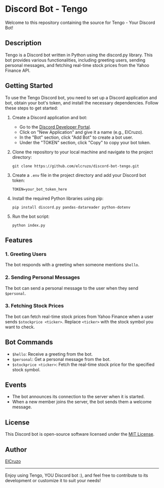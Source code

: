 # Discord Bot - Tengo

Welcome to this repository containing the source for Tengo - Your Discord Bot!

## Description
Tengo is a Discord bot written in Python using the discord.py library. This bot provides various functionalities, including greeting users, sending personal messages, and fetching real-time stock prices from the Yahoo Finance API.

## Getting Started
To use the Tengo Discord bot, you need to set up a Discord application and bot, obtain your bot's token, and install the necessary dependencies. Follow these steps to get started:

1. Create a Discord application and bot:
   - Go to the [Discord Developer Portal](https://discord.com/developers/applications).
   - Click on "New Application" and give it a name (e.g., ElCruzo).
   - In the "Bot" section, click "Add Bot" to create a bot user.
   - Under the "TOKEN" section, click "Copy" to copy your bot token.

2. Clone the repository to your local machine and navigate to the project directory:
   ```
   git clone https://github.com/elcruzo/discord-bot-tengo.git
   ```

3. Create a `.env` file in the project directory and add your Discord bot token:
   ```
   TOKEN=your_bot_token_here
   ```

4. Install the required Python libraries using pip:
   ```
   pip install discord.py pandas-datareader python-dotenv
   ```

5. Run the bot script:
   ```
   python index.py
   ```

## Features
### 1. Greeting Users
The bot responds with a greeting when someone mentions `$hello`.

### 2. Sending Personal Messages
The bot can send a personal message to the user when they send `$personal`.

### 3. Fetching Stock Prices
The bot can fetch real-time stock prices from Yahoo Finance when a user sends `$stockprice <ticker>`. Replace `<ticker>` with the stock symbol you want to check.

## Bot Commands
- `$hello`: Receive a greeting from the bot.
- `$personal`: Get a personal message from the bot.
- `$stockprice <ticker>`: Fetch the real-time stock price for the specified stock symbol.

## Events
- The bot announces its connection to the server when it is started.
- When a new member joins the server, the bot sends them a welcome message.

## License
This Discord bot is open-source software licensed under the [MIT License](LICENSE).

## Author
[ElCruzo](https://github.com/elcruzo/)

---

Enjoy using Tengo, YOU Discord bot :), and feel free to contribute to its development or customize it to suit your needs!
